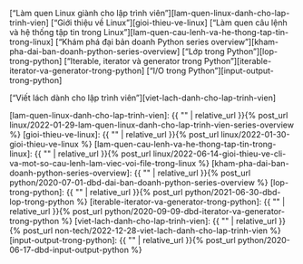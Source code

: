 [“Làm quen Linux giành cho lập trình viên”][lam-quen-linux-danh-cho-lap-trinh-vien]
[“Giới thiệu về Linux”][gioi-thieu-ve-linux]
[“Làm quen câu lệnh và hệ thống tập tin trong Linux”][lam-quen-cau-lenh-va-he-thong-tap-tin-trong-linux]
[“Khám phá đại bản doanh Python series overview”][kham-pha-dai-ban-doanh-python-series-overview]
[“Lớp trong Python”][lop-trong-python]
[“Iterable, iterator và generator trong Python”][iterable-iterator-va-generator-trong-python]
[“I/O trong Python”][input-output-trong-python]

[“Viết lách dành cho lập trình viên”][viet-lach-danh-cho-lap-trinh-vien]

[lam-quen-linux-danh-cho-lap-trinh-vien]: {{ "" | relative_url }}{% post_url linux/2022-01-29-lam-quen-linux-danh-cho-lap-trinh-vien-series-overview %}
[gioi-thieu-ve-linux]: {{ "" | relative_url }}{% post_url linux/2022-01-30-gioi-thieu-ve-linux %}
[lam-quen-cau-lenh-va-he-thong-tap-tin-trong-linux]: {{ "" | relative_url }}{% post_url linux/2022-06-14-gioi-thieu-ve-cli-va-mot-so-cau-lenh-lam-viec-voi-file-trong-linux %}
[kham-pha-dai-ban-doanh-python-series-overview]: {{ "" | relative_url }}{% post_url python/2020-07-01-dbd-dai-ban-doanh-python-series-overview %}
[lop-trong-python]: {{ "" | relative_url }}{% post_url python/2021-06-30-dbd-lop-trong-python %}
[iterable-iterator-va-generator-trong-python]: {{ "" | relative_url }}{% post_url python/2020-09-09-dbd-iterator-va-generator-trong-python %}
[viet-lach-danh-cho-lap-trinh-vien]: {{ "" | relative_url }}{% post_url non-tech/2022-12-28-viet-lach-danh-cho-lap-trinh-vien %}
[input-output-trong-python]: {{ "" | relative_url }}{% post_url python/2020-06-17-dbd-input-output-python %}
